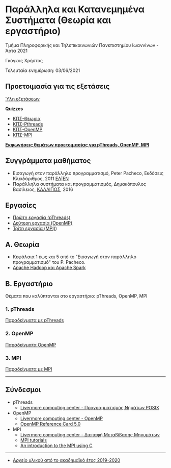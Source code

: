 # Παράλληλα και Κατανεμημένα Συστήματα (Θεωρία και εργαστήριο)

Τμήμα Πληροφορικής και Τηλεπικοινωνιών Πανεπιστημίου Ιωαννίνων - Άρτα 2021

Γκόγκος Χρήστος

Τελευταία ενημέρωση: 03/06/2021

## Προετοιμασία για τις εξετάσεις

[Ύλη εξετάσεων](./teliki2021.md) 

**Quizzes**

* [ΚΠΣ-Θεωρία](https://forms.office.com/Pages/ResponsePage.aspx?id=KqW-CNNaJ0aVSV_zplZ2vipdBmu1BS9Kl7T5PdVBgURUMUlQTFlXR1dIMjg1M0MzQ0hKVDlMNEU4Ui4u)
* [ΚΠΣ-Pthreads](https://forms.office.com/Pages/ResponsePage.aspx?id=KqW-CNNaJ0aVSV_zplZ2vipdBmu1BS9Kl7T5PdVBgURUNU5aQzdNMFkzNVlCUVBHWDRQN0tLOEVSVy4u)
* [ΚΠΣ-OpenMP](https://forms.office.com/Pages/ResponsePage.aspx?id=KqW-CNNaJ0aVSV_zplZ2vipdBmu1BS9Kl7T5PdVBgURUNEtPV1ZZQUZWQ1lIV1gyTjVWSU5EWjlJUC4u)
* [ΚΠΣ-MPI](https://forms.office.com/Pages/ResponsePage.aspx?id=KqW-CNNaJ0aVSV_zplZ2vipdBmu1BS9Kl7T5PdVBgURUOElQT0tXSVBURzlCRUNFQ0lRSVZLVFYxUy4u)

**[Εκφωνήσεις θεμάτων προετοιμασίας για pThreads, OpenMP, MPI](./exams_preparation/exams_prep_pthreads_openmp_mpi.pdf)**

## Συγγράμματα μαθήματος

* Εισαγωγή στον παράλληλο προγραμματισμό, Peter Pacheco, Εκδόσεις Κλειδάριθμος, 2011 [ΕΛ](http://www.klidarithmos.gr/eisagwgh-ston-parallhlo-programmatismo)\|[EN](https://www.cs.usfca.edu/~peter/ipp/) 
* Παράλληλα συστήματα και προγραμματισμός, Δημακόπουλος Βασίλειος, [ΚΑΛΛΙΠΟΣ](https://repository.kallipos.gr/handle/11419/3209), 2016

## Εργασίες

* [Πρώτη εργασία (pThreads)](./assignment2021_1/index.md)
* [Δεύτερη εργασία (OpenMP)](./assignment2021_2/index.md)
* [Τρίτη εργασία (MPI)](./assignment2021_3/index.md))

## Α. Θεωρία

* Κεφάλαια 1 έως και 5 από το "Εισαγωγή στον παράλληλο προγραμματισμό" του P. Pacheco.
* [Apache Hadoop και Apache Spark](./resources/Comparison_Of_Apache_Hadoop_With_Apache_Spark_For_Big_Data_Processing.pdf)

## Β. Εργαστήριο

Θέματα που καλύπτονται στο εργαστήριο: pThreads, OpenMP, MPI

### 1. pThreads

[Παραδείγματα με pThreads](./lab_pthreads/README.md)

### 2. OpenMP

[Παραδείγματα OpenMP](./lab_omp/README.md)


### 3. MPI

[Παραδείγματα με MPI](./lab_mpi/README.md)

---

## Σύνδεσμοι

* pThreads
  * [Livermore computing center - Προγραμματισμός Νημάτων POSIX](http://pdplab.it.uom.gr/teaching/llnl-gr/POSIX%20Threads%20Programming.htm)
* OpenMP
  * [Livermore computing center - OpenMP](http://pdplab.it.uom.gr/teaching/llnl-gr/OpenMP.html)
  * [OpenMP Reference Card 5.0](./resources/OpenMPRef-5.0-111802.pdf)
* MPI 
  * [Livermore computing center - Διεπαφή Μεταβίβασης Μηνυμάτων](http://pdplab.it.uom.gr/teaching/llnl-gr/Message%20Passing%20Interface%20%28MPI%29.htm)
  * [MPI tutorials](http://mpitutorial.com/tutorials/)
  * [An introduction to the MPI using C](http://condor.cc.ku.edu/~grobe/docs/intro-MPI-C.shtml)

---

* [Αρχείο υλικού από το ακαδημαϊκό έτος 2019-2020](./archive/README.md)

